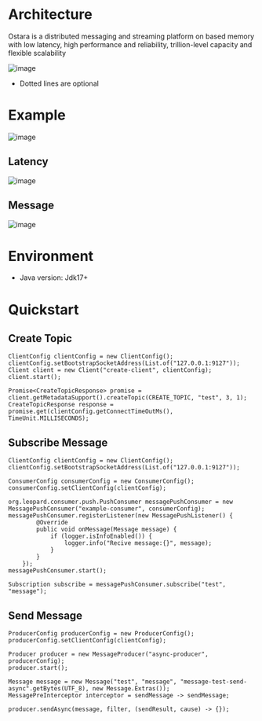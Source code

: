# Architecture

Ostara is a distributed messaging and streaming platform on based memory with low latency, high performance and
reliability, trillion-level capacity and flexible scalability

![image](https://github.com/shallow-rs/Ostara/blob/main/doc/image/infra.png)

- Dotted lines are optional

# Example

![image](https://github.com/shallow-rs/Ostara/blob/main/doc/image/example.gif)

## Latency

![image](https://github.com/shallow-rs/Ostara/blob/main/doc/image/partition.png)

## Message

![image](https://github.com/shallow-rs/Ostara/blob/main/doc/image/message.png)

# Environment

- Java version: Jdk17+

# Quickstart

## Create Topic

```
ClientConfig clientConfig = new ClientConfig();
clientConfig.setBootstrapSocketAddress(List.of("127.0.0.1:9127"));
Client client = new Client("create-client", clientConfig);
client.start();

Promise<CreateTopicResponse> promise = client.getMetadataSupport().createTopic(CREATE_TOPIC, "test", 3, 1);
CreateTopicResponse response = promise.get(clientConfig.getConnectTimeOutMs(), TimeUnit.MILLISECONDS);
```

## Subscribe Message

```
ClientConfig clientConfig = new ClientConfig();
clientConfig.setBootstrapSocketAddress(List.of("127.0.0.1:9127"));

ConsumerConfig consumerConfig = new ConsumerConfig();
consumerConfig.setClientConfig(clientConfig);

org.leopard.consumer.push.PushConsumer messagePushConsumer = new MessagePushConsumer("example-consumer", consumerConfig);
messagePushConsumer.registerListener(new MessagePushListener() {
        @Override
        public void onMessage(Message message) {
            if (logger.isInfoEnabled()) {
                logger.info("Recive message:{}", message);
            }
        }
    });
messagePushConsumer.start();

Subscription subscribe = messagePushConsumer.subscribe("test", "message");
```

## Send Message

```
ProducerConfig producerConfig = new ProducerConfig();
producerConfig.setClientConfig(clientConfig);

Producer producer = new MessageProducer("async-producer", producerConfig);
producer.start();

Message message = new Message("test", "message", "message-test-send-async".getBytes(UTF_8), new Message.Extras());
MessagePreInterceptor interceptor = sendMessage -> sendMessage;

producer.sendAsync(message, filter, (sendResult, cause) -> {});
```
